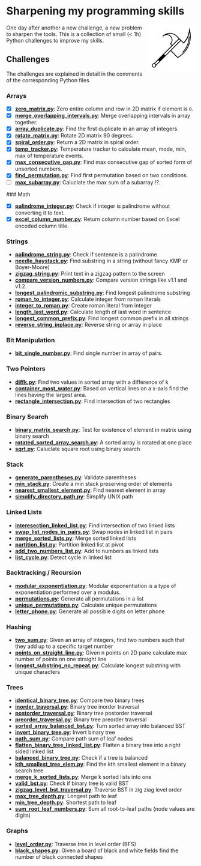 # Sharpening my programming skills

<img align="right" alt="mbtoolbox" src="keep_tools_sharp.png" />

One day after another a new challenge, a new problem to sharpen
the tools. This is a collection of small (< 1h) Python challenges
to improve my skills.

## Challenges

The challenges are explained in detail
in the comments of the corresponding Python files.

### Arrays

- [x] **[zero_matrix.py](challenges/zero_matrix.py)**: Zero entire column and row in 2D matrix if element is `0`.
- [x] **[merge_overlapping_intervals.py](challenges/merge_overlapping_intervals.py)**: Merge overlapping intervals in array together.
- [x] **[array_duplicate.py](challenges/array_duplicate.py)**: Find the first duplicate in an array of integers.
- [x] **[rotate_matrix.py](challenges/rotate_matrix.py)**: Rotate 2D matrix 90 degrees.
- [x] **[spiral_order.py](challenges/spiral_order.py)**: Return a 2D matrix in spiral order.
- [x] **[temp_tracker.py](challenges/temp_tracker.py)**: Temperature tracker to calculate mean, mode, min, max of temperature events.
- [x] **[max_consecutive_gap.py](challenges/max_consecutive_gap.py)**: Find max consecutive gap of sorted form of unsorted numbers.
- [x] **[find_permutation.py](challenges/find_permutation.py)**: Find first permutation based on two conditions.
- [ ] **[max_subarray.py](challenges/max_subarray.py)**: Caluclate the max sum of a subarray :interrobang:.

### Math

- [x] **[palindrome_integer.py](challenges/palindrome_integer.py)**: Check if integer is palindrome without converting it to text.
- [x] **[excel_column_number.py](challenges/excel_column_number.py)**: Return column number based on Excel encoded column title.

### Strings

- **[palindrome_string.py](challenges/palindrome_string.py)**: Check if sentence is a palindrome
- **[needle_haystack.py](challenges/needle_haystack.py)**: Find substring in a string (without fancy KMP or Boyer-Moore)
- **[zigzag_string.py](challenges/zigzag_string.py)**: Print text in a zigzag pattern to the screen
- **[compare_version_numbers.py](challenges/compare_version_numbers.py)**: Compare version strings like v1.1 and v1.2.
- **[longest_palindromic_substring.py](challenges/longest_palindromic_substring.py)**: Find longest palindrome substring
- **[roman_to_integer.py](challenges/roman_to_integer.py)**: Calculate integer from roman literals
- **[integer_to_roman.py](challenges/integer_to_roman.py)**: Create roman literal from integer
- **[length_last_word.py](challenges/length_last_word.py)**: Calculate length of last word in sentence
- **[longest_common_prefix.py](challenges/longest_common_prefix.py)**: Find longest common prefix in all strings
- **[reverse_string_inplace.py](challenges/reverse_string_inplace.py)**: Reverse string or array in place

### Bit Manipulation

- **[bit_single_number.py](challenges/bit_single_number.py)**: Find single number in array of pairs.

### Two Pointers

- **[diffk.py](challenges/diffk.py)**: Find two values in sorted array with a difference of k
- **[container_most_water.py](challenges/container_most_water.py)**: Based  on vertical lines on a x-axis find the lines having the largest area.
- **[rectangle_intersection.py](challenges/rectangle_intersection.py)**: Find intersection of two rectangles

### Binary Search

- **[binary_matrix_search.py](challenges/binary_matrix_search.py)**: Test for existence of element in matrix using binary search
- **[rotated_sorted_array_search.py](challenges/rotated_sorted_array_search.py)**: A sorted array is rotated at one place
- **[sqrt.py](challenges/sqrt.py)**: Caluclate square root using binary search

### Stack

- **[generate_parentheses.py](challenges/generate_parentheses.py)**: Validate parentheses
- **[min_stack.py](challenges/min_stack.py)**: Create a min stack preserving order of elements
- **[nearest_smallest_element.py](challenges/nearest_smallest_element.py)**: Find nearest element in array
- **[simplify_directory_path.py](challenges/simplify_directory_path.py)**: Simplify UNIX path

### Linked Lists

- **[interesection_linked_list.py](challenges/interesection_linked_list.py)**: Find intersection of two linked lists
- **[swap_list_nodes_in_pairs.py](challenges/swap_list_nodes_in_pairs.py)**: Swap nodes in linked list in pairs
- **[merge_sorted_lists.py](challenges/merge_sorted_lists.py)**: Merge sorted linked lists
- **[partition_list.py](challenges/partition_list.py)**: Partition linked list at pivot
- **[add_two_numbers_list.py](challenges/add_two_numbers_list.py)**: Add to numbers as linked lists
- **[list_cycle.py](challenges/list_cycle.py)**: Detect cycle in linked list

### Backtracking / Recursion

- **[modular_exponentiation.py](challenges/modular_exponentiation.py)**: Modular exponentiation is a type of exponentiation performed over a modulus.
- **[permutations.py](challenges/permutations.py)**: Generate all permutations in a list
- **[unique_permutations.py](challenges/unique_permutations.py)**: Calculate unique permutations
- **[letter_phone.py](challenges/letter_phone.py)**: Generate all possible digits on letter phone

### Hashing

- **[two_sum.py](challenges/two_sum.py)**: Given an array of integers, find two numbers such that they add up to a specific target number
- **[points_on_straight_line.py](challenges/points_on_straight_line.py)**: Given n points on 2D pane calculate max number of points on one straight line
- **[longest_substring_no_repeat.py](challenges/longest_substring_no_repeat.py)**: Calculate longest substring with unique characters

### Trees

- **[identical_binary_tree.py](challenges/identical_binary_tree.py)**: Compare two binary trees
- **[inorder_traversal.py](challenges/inorder_traversal.py)**: Binary tree inorder traversal
- **[postorder_traversal.py](challenges/postorder_traversal.py)**: Binary tree postorder traversal
- **[preorder_traversal.py](challenges/preorder_traversal.py)**: Binary tree preorder traversal
- **[sorted_array_balanced_bst.py](challenges/sorted_array_balanced_bst.py)**: Turn sorted array into balanced BST
- **[invert_binary_tree.py](challenges/invert_binary_tree.py)**: Invert binary tree
- **[path_sum.py](challenges/path_sum.py)**: Compare path sum of leaf nodes
- **[flatten_binary_tree_linked_list.py](challenges/flatten_binary_tree_linked_list.py)**: Flatten a binary tree into a right sided linked list
- **[balanced_binary_tree.py](challenges/balanced_binary_tree.py)**: Check if a tree is balanced
- **[kth_smallest_tree_elem.py](challenges/kth_smallest_tree_elem.py)**: Find the kth smallest element in a binary search tree
- **[merge_k_sorted_lists.py](challenges/merge_k_sorted_lists.py)**: Merge k sorted lists into one
- **[valid_bst.py](challenges/valid_bst.py)**: Check if binary tree is valid BST
- **[zigzag_level_bst_traversal.py](challenges/zigzag_level_bst_traversal.py)**: Traverse BST in zig ziag level order
- **[max_tree_depth.py](challenges/max_tree_depth.py)**: Longest path to leaf
- **[min_tree_depth.py](challenges/min_tree_depth.py)**: Shortest path to leaf
- **[sum_root_leaf_numbers.py](challenges/sum_root_leaf_numbers.py)**: Sum all root-to-leaf paths (node values are digits)

### Graphs
- **[level_order.py](challenges/level_order.py)**: Traverse tree in level order (BFS)
- **[black_shapes.py](challenges/black_shapes.py)**: Given a board of black and white fields find the number of black connected shapes

